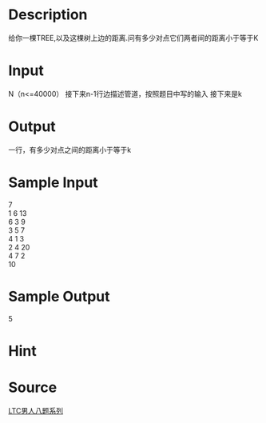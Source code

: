 
# Description

<div class="content">给你一棵TREE,以及这棵树上边的距离.问有多少对点它们两者间的距离小于等于K
</div>

# Input

<div class="content">N（n&lt;=40000）
接下来n-1行边描述管道，按照题目中写的输入
接下来是k
</div>

# Output

<div class="content">一行，有多少对点之间的距离小于等于k
</div>

# Sample Input

<div class="content"><span class="sampledata">7<br/>
1 6 13 <br/>
6 3 9 <br/>
3 5 7 <br/>
4 1 3 <br/>
2 4 20 <br/>
4 7 2 <br/>
10<br/>
</span></div>

# Sample Output

<div class="content"><span class="sampledata">5<br/>
</span></div>

# Hint

<div class="content"><p></p></div>

# Source

<div class="content"><p><a href="problemset.php?search=LTC男人八题系列">LTC男人八题系列</a></p></div>

